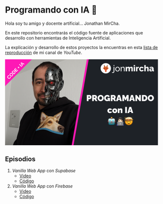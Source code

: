 # Programando con IA 🤖

Hola soy tu amigo y docente artificial... Jonathan MirCha.

En este repositorio encontrarás el código fuente de aplicaciones que desarrollo con herramientas de Inteligencia Artificial.

La explicación y desarrollo de estos proyectos la encuentras en esta [lista de reproducción](https://www.youtube.com/playlist?list=PLvq-jIkSeTUZTQRwNFcJqHX9UzHJTvERx) de mi canal de _YouTube_.

[![Programando con IA](./assets/poster-youtube.png)](https://www.youtube.com/playlist?list=PLvq-jIkSeTUZTQRwNFcJqHX9UzHJTvERx)

## Episodios

1. _Vanilla Web App_ con _Supabase_
   - [Video](https://www.youtube.com/watch?v=IgU5kb399oI)
   - [Código](./01-my-todos-supabase/README.md)
1. _Vanilla Web App_ con _Firebase_
   - [Video](https://www.youtube.com/watch?v=iUKp-sZU6ss)
   - [Código](./02-my-todos-firebase/README.md)
